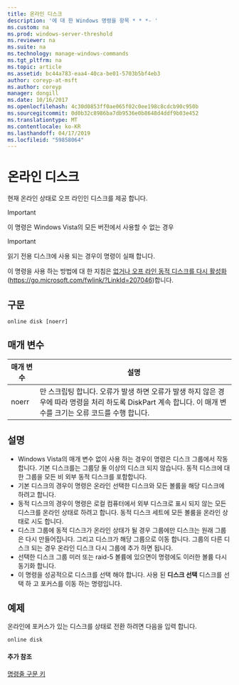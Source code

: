 ```yaml
---
title: 온라인 디스크
description: '에 대 한 Windows 명령을 항목 * * *- '
ms.custom: na
ms.prod: windows-server-threshold
ms.reviewer: na
ms.suite: na
ms.technology: manage-windows-commands
ms.tgt_pltfrm: na
ms.topic: article
ms.assetid: bc44a783-eaa4-40ca-be01-5703b5bf4eb3
author: coreyp-at-msft
ms.author: coreyp
manager: dongill
ms.date: 10/16/2017
ms.openlocfilehash: 4c30d0853ff0ae065f02c0ee198c8cdcb90c950b
ms.sourcegitcommit: 0d0b32c8986ba7db9536e0b8648d4ddf9b03e452
ms.translationtype: MT
ms.contentlocale: ko-KR
ms.lasthandoff: 04/17/2019
ms.locfileid: "59858064"
---
```

# <a name="online-disk"></a>온라인 디스크



현재 온라인 상태로 오프 라인인 디스크를 제공 합니다.

> [!IMPORTANT]
> 이 명령은 Windows Vista의 모든 버전에서 사용할 수 없는 경우

> [!IMPORTANT]
> 읽기 전용 디스크에 사용 되는 경우이 명령이 실패 합니다.

이 명령을 사용 하는 방법에 대 한 지침은 [없거나 오프 라인 동적 디스크를 다시 활성화](https://go.microsoft.com/fwlink/?LinkId=207046) (https://go.microsoft.com/fwlink/?LinkId=207046)합니다.

## <a name="syntax"></a>구문

```
online disk [noerr]
```

## <a name="parameters"></a>매개 변수

|매개 변수|설명|
|---------|-----------|
|noerr|만 스크립팅 합니다. 오류가 발생 하면 오류가 발생 하지 않은 경우에 따라 명령을 처리 하도록 DiskPart 계속 합니다. 이 매개 변수를 크기는 오류 코드를 수행 합니다.|

## <a name="remarks"></a>설명

-   Windows Vista의 매개 변수 없이 사용 하는 경우이 명령은 디스크 그룹에서 작동 합니다. 기본 디스크를는 그룹당 둘 이상의 디스크 되지 않습니다. 동적 디스크에 대 한 그룹을 모든 비 외부 동적 디스크를 포함합니다.
-   기본 디스크의 경우이 명령은 온라인 선택한 디스크와 모든 볼륨을 해당 디스크에 하려고 합니다.
-   동적 디스크의 경우이 명령은 로컬 컴퓨터에서 외부 디스크로 표시 되지 않는 모든 디스크를 온라인 상태로 하려고 합니다. 동적 디스크 세트에 모든 볼륨을 온라인 상태로 시도 합니다.
-   디스크 그룹에 동적 디스크가 온라인 상태가 될 경우 그룹에만 디스크는 원래 그룹은 다시 만들어집니다. 그리고 디스크가 해당 그룹으로 이동 합니다. 그룹의 다른 디스크 되는 경우 온라인 디스크 다시 그룹에 추가 하면 됩니다.
-   선택한 디스크 그룹 미러 또는 raid-5 볼륨에 있으면이 명령에도 이러한 볼륨 다시 동기화 합니다.
-   이 명령을 성공적으로 디스크를 선택 해야 합니다. 사용 된 **디스크 선택** 디스크를 선택 하 고 포커스를 이동 하는 명령입니다.

## <a name="BKMK_examples"></a>예제

온라인에 포커스가 있는 디스크를 상태로 전환 하려면 다음을 입력 합니다.
```
online disk
```

#### <a name="additional-references"></a>추가 참조

[명령줄 구문 키](command-line-syntax-key.md)

